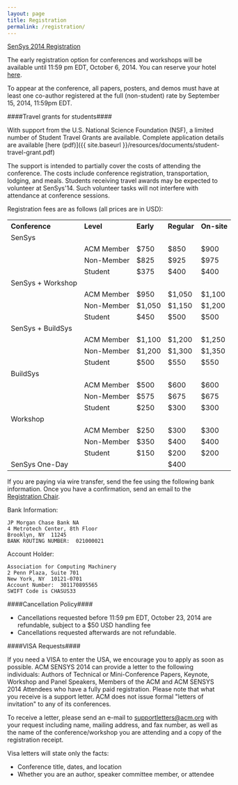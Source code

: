 ```yaml
---
layout: page
title: Registration
permalink: /registration/
---
```


<a href="https://www.regonline.com/sensys2014">SenSys 2014 Registration</a>

The early registration option for conferences and
workshops will be available until 11:59 pm EDT, October 6, 2014. You can reserve
your hotel [here](https://www.starwoodmeeting.com/StarGroupsWeb/res?id=1401295063&key=4447).

To appear at the conference, all papers, posters, and demos must have at least
one co-author registered at the full (non-student) rate by September 15, 2014, 11:59pm EDT.

####Travel grants for students####
<div id="travelgrant"></div>
With support from the U.S. National Science Foundation (NSF), a limited number
of Student Travel Grants are available. Complete application details are
available [here (pdf)]({{ site.baseurl }}/resources/documents/student-travel-grant.pdf)

The support is intended to partially cover the costs of attending the conference.
The costs include conference registration, transportation, lodging, and meals.
Students receiving travel awards may be expected to volunteer at SenSys'14.
Such volunteer tasks will not interfere with attendance at conference sessions.

Registration fees are as follows (all prices are in USD):

<table style="width:600px">
<tr>
  <th align="left">Conference</th>
  <th align="left">Level</th>
  <th align="left">Early</th>
  <th align="left">Regular</th>
  <th align="left">On-site</th>
</tr>
<tr>
  <td>SenSys</td>
  <td></td>
  <td></td>
  <td></td>
  <td></td>
</tr>
<tr>
  <td></td>
  <td>ACM Member</td>
  <td>$750</td>
  <td>$850</td>
  <td>$900</td>
</tr>
<tr>
  <td></td>
  <td>Non-Member</td>
  <td>$825</td>
  <td>$925</td>
  <td>$975</td>
</tr>
<tr>
  <td></td>
  <td>Student</td>
  <td>$375</td>
  <td>$400</td>
  <td>$400</td>
</tr>
<tr>
  <td>SenSys + Workshop</td>
  <td></td>
  <td></td>
  <td></td>
  <td></td>
</tr>
<tr>
  <td></td>
  <td>ACM Member</td>
  <td>$950</td>
  <td>$1,050</td>
  <td>$1,100</td>
</tr>
<tr>
  <td></td>
  <td>Non-Member</td>
  <td>$1,050</td>
  <td>$1,150</td>
  <td>$1,200</td>
</tr>
<tr>
  <td></td>
  <td>Student</td>
  <td>$450</td>
  <td>$500</td>
  <td>$500</td>
</tr>
<tr>
  <td>SenSys + BuildSys</td>
  <td></td>
  <td></td>
  <td></td>
  <td></td>
</tr>
<tr>
  <td></td>
  <td>ACM Member</td>
  <td>$1,100</td>
  <td>$1,200</td>
  <td>$1,250</td>
</tr>
<tr>
  <td></td>
  <td>Non-Member</td>
  <td>$1,200</td>
  <td>$1,300</td>
  <td>$1,350</td>
</tr>
<tr>
  <td></td>
  <td>Student</td>
  <td>$500</td>
  <td>$550</td>
  <td>$550</td>
</tr>
<tr>
  <td>BuildSys</td>
  <td></td>
  <td></td>
  <td></td>
  <td></td>
</tr>
<tr>
  <td></td>
  <td>ACM Member</td>
  <td>$500</td>
  <td>$600</td>
  <td>$600</td>
</tr>
<tr>
  <td></td>
  <td>Non-Member</td>
  <td>$575</td>
  <td>$675</td>
  <td>$675</td>
</tr>
<tr>
  <td></td>
  <td>Student</td>
  <td>$250</td>
  <td>$300</td>
  <td>$300</td>
</tr>
<tr>
  <td>Workshop</td>
  <td></td>
  <td></td>
  <td></td>
  <td></td>
</tr>
<tr>
  <td></td>
  <td>ACM Member</td>
  <td>$250</td>
  <td>$300</td>
  <td>$300</td>
</tr>
<tr>
  <td></td>
  <td>Non-Member</td>
  <td>$350</td>
  <td>$400</td>
  <td>$400</td>
</tr>
<tr>
  <td></td>
  <td>Student</td>
  <td>$150</td>
  <td>$200</td>
  <td>$200</td>
</tr>

<tr>
  <td>SenSys One-Day</td>
  <td></td>
  <td></td>
  <td>$400</td>
  <td></td>
</tr>
</table>

If you are paying via wire transfer, send the fee using the following bank
information. Once you have a confirmation, send an email to the
[Registration Chair](mailto:akos.ledeczi@vanderbilt.edu?Subject=SenSys%20Registration).

Bank Information:

    JP Morgan Chase Bank NA
    4 Metrotech Center, 8th Floor
    Brooklyn, NY  11245
    BANK ROUTING NUMBER:  021000021


Account Holder:

    Association for Computing Machinery
    2 Penn Plaza, Suite 701
    New York, NY  10121-0701
    Account Number:  301170895565
    SWIFT Code is CHASUS33

####Cancellation Policy####

- Cancellations requested before 11:59 pm EDT, October 23, 2014 are refundable,
  subject to a $50 USD handling fee
- Cancellations requested afterwards are not refundable.

####VISA Requests####

If you need a VISA to enter the USA, we encourage you to apply as soon as
possible. ACM SENSYS 2014 can provide a letter to the following individuals:
Authors of Technical or Mini-Conference Papers, Keynote, Workshop and Panel
Speakers, Members of the ACM and ACM SENSYS 2014 Attendees who have a fully
paid registration. Please note that what you receive is a support letter.
ACM does not issue formal "letters of invitation" to any of its conferences.

To receive a letter, please send an e-mail to supportletters@acm.org with your
request including  name, mailing address, and fax number, as well as the name
of the conference/workshop you are attending and a copy of the registration
receipt.

Visa letters will state only the facts:

- Conference title, dates, and location
- Whether you are an author, speaker committee member, or attendee


